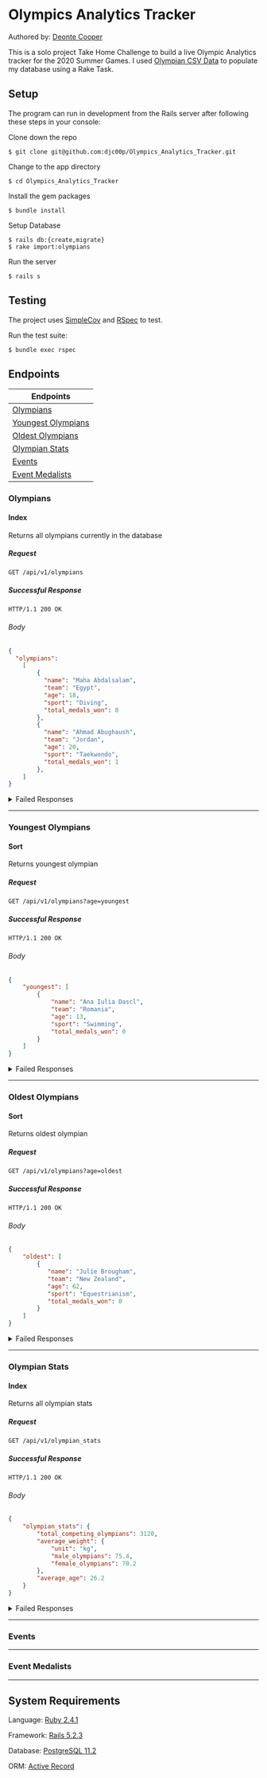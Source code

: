 # Olympics Analytics Tracker

Authored by: [Deonte Cooper](https://github.com/djc00p)

This is a solo project Take Home Challenge to build a live Olympic Analytics tracker for the 2020 Summer Games. I used [Olympian CSV Data](https://github.com/turingschool/backend-curriculum-site/blob/gh-pages/module4/projects/take_home_challenge/prompts/olympic_data_2016.csv) to populate my database using a Rake Task.

## Setup

The program can run in development from the Rails server after following these steps in your console:

Clone down the repo
```
$ git clone git@github.com:djc00p/Olympics_Analytics_Tracker.git
```

Change to the app directory
```
$ cd Olympics_Analytics_Tracker
```

Install the gem packages
```
$ bundle install
```

Setup Database
```
$ rails db:{create,migrate}
$ rake import:olympians
```

Run the server
```
$ rails s
```

## Testing
The project uses [SimpleCov](https://github.com/colszowka/simplecov) and [RSpec](https://github.com/rspec/rspec) to test.

Run the test suite:
```
$ bundle exec rspec
```

## Endpoints

|                Endpoints                |
|-----------------------------------------|
|[Olympians](#olympians)                  |
|[Youngest Olympians](#youngest-olympians)|
|[Oldest Olympians](#oldest-olympians)    |
|[Olympian Stats](#olympian-stats)        |
|[Events](#events)                        |
|[Event Medalists](#event-medalists)      |



### Olympians

#### Index

Returns all olympians currently in the database

##### Request

```http
GET /api/v1/olympians
```

##### Successful Response

```http
HTTP/1.1 200 OK
```

###### Body

```json
{
  "olympians":
    [
        {
          "name": "Maha Abdalsalam",
          "team": "Egypt",
          "age": 18,
          "sport": "Diving",
          "total_medals_won": 0
        },
        {
          "name": "Ahmad Abughaush",
          "team": "Jordan",
          "age": 20,
          "sport": "Taekwondo",
          "total_medals_won": 1
        },
    ]
}
```

<details><summary>Failed Responses</summary>

##### Other

```http
HTTP/1.1 500 Internal Server Error
```

###### Body

```js
{"error": "Internal Server Error"}
```

</details>

---

### Youngest Olympians

#### Sort

Returns youngest olympian

##### Request

```http
GET /api/v1/olympians?age=youngest
```

##### Successful Response

```http
HTTP/1.1 200 OK
```

###### Body

```json
{
    "youngest": [
        {
            "name": "Ana Iulia Dascl",
            "team": "Romania",
            "age": 13,
            "sport": "Swimming",
            "total_medals_won": 0
        }
    ]
}
```

<details><summary>Failed Responses</summary>

##### Other

```http
HTTP/1.1 500 Internal Server Error
```

###### Body

```js
{"error": "Internal Server Error"}
```

</details>

---

### Oldest Olympians

#### Sort

Returns oldest olympian

##### Request

```http
GET /api/v1/olympians?age=oldest
```

##### Successful Response

```http
HTTP/1.1 200 OK
```

###### Body

```json
{
    "oldest": [
        {
           "name": "Julie Brougham",
           "team": "New Zealand",
           "age": 62,
           "sport": "Equestrianism",
           "total_medals_won": 0
        }
    ]
}
```

<details><summary>Failed Responses</summary>

##### Other

```http
HTTP/1.1 500 Internal Server Error
```

###### Body

```js
{"error": "Internal Server Error"}
```

</details>

---
### Olympian Stats

#### Index

Returns all olympian stats

##### Request

```http
GET /api/v1/olympian_stats
```

##### Successful Response

```http
HTTP/1.1 200 OK
```

###### Body

```json
{
    "olympian_stats": {
        "total_competing_olympians": 3120,
        "average_weight": {
            "unit": "kg",
            "male_olympians": 75.4,
            "female_olympians": 70.2
        },
        "average_age": 26.2
    }
}
```

<details><summary>Failed Responses</summary>

##### Other

```http
HTTP/1.1 500 Internal Server Error
```

###### Body

```js
{"error": "Internal Server Error"}
```

</details>

---

### Events

---

### Event Medalists

---

## System Requirements

Language: [Ruby 2.4.1](https://www.ruby-lang.org/en/)

Framework: [Rails 5.2.3](https://rubyonrails.org/)

Database: [PostgreSQL 11.2](https://www.postgresql.org/)

ORM: [Active Record](https://guides.rubyonrails.org/active_record_querying.html)
